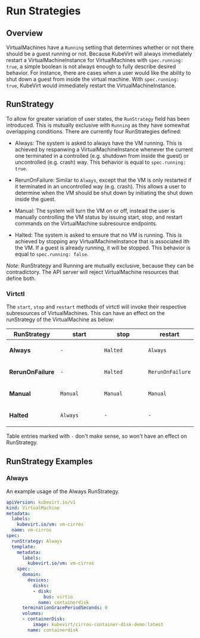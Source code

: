 # Run Strategies

## Overview

VirtualMachines have a `Running` setting that determines whether or not
there should be a guest running or not. Because KubeVirt will always
immediately restart a VirtualMachineInstance for VirtualMachines with
`spec.running: true`, a simple boolean is not always enough to fully
describe desired behavior. For instance, there are cases when a user
would like the ability to shut down a guest from inside the virtual
machine. With `spec.running: true`, KubeVirt would immediately restart
the VirtualMachineInstance.

## RunStrategy

To allow for greater variation of user states, the `RunStrategy` field
has been introduced. This is mutually exclusive with `Running` as they
have somewhat overlapping conditions. There are currently four
RunStrategies defined:

-   Always: The system is asked to always have the VM running.
    This is achieved by respanwing a VirtualMachineInstance whenever
    the current one terminated in a controlled (e.g. shutdown from
    inside the guest) or uncontrolled (e.g. crash) way.
    This behavior is equal to `spec.running: true`.

-   RerunOnFailure: Similar to `Always`, except that the VM is only
    restarted if it terminated in an uncontrolled way (e.g. crash).
    This allows a user to determine when the VM should be shut down
    by initiating the shut down inside the guest.

-   Manual: The system will turn the VM on or off, instead the user
    is manually controlling the VM status by issuing start, stop, and
    restart commands on the VirtualMachine subresource endpoints.

-   Halted: The system is asked to ensure that no VM is running.
    This is achieved by stopping any VirtualMachineInstance that is
    associated ith the VM. If a guest is already running, it will be
    stopped.
    This behavior is equal to `spec.running: false`.

*Note*: RunStrategy and Running are mutually exclusive, because they can
be contradictory. The API server will reject VirtualMachine resources
that define both.

### Virtctl

The `start`, `stop` and `restart` methods of virtctl will invoke their
respective subresources of VirtualMachines. This can have an effect on
the runStrategy of the VirtualMachine as below:

<table>
<colgroup>
<col style="width: 25%" />
<col style="width: 25%" />
<col style="width: 25%" />
<col style="width: 25%" />
</colgroup>
<thead>
<tr class="header">
<th>RunStrategy</th>
<th>start</th>
<th>stop</th>
<th>restart</th>
</tr>
</thead>
<tbody>
<tr class="odd">
<td><p><strong>Always</strong></p></td>
<td><p><code>-</code></p></td>
<td><p><code>Halted</code></p></td>
<td><p><code>Always</code></p></td>
</tr>
<tr class="even">
<td><p><strong>RerunOnFailure</strong></p></td>
<td><p><code>-</code></p></td>
<td><p><code>Halted</code></p></td>
<td><p><code>RerunOnFailure</code></p></td>
</tr>
<tr class="odd">
<td><p><strong>Manual</strong></p></td>
<td><p><code>Manual</code></p></td>
<td><p><code>Manual</code></p></td>
<td><p><code>Manual</code></p></td>
</tr>
<tr class="even">
<td><p><strong>Halted</strong></p></td>
<td><p><code>Always</code></p></td>
<td><p><code>-</code></p></td>
<td><p><code>-</code></p></td>
</tr>
</tbody>
</table>

Table entries marked with `-` don't make sense, so won't have an effect
on RunStrategy.

## RunStrategy Examples

### Always

An example usage of the Always RunStrategy.

```yaml
apiVersion: kubevirt.io/v1
kind: VirtualMachine
metadata:
  labels:
    kubevirt.io/vm: vm-cirros
  name: vm-cirros
spec:
  runStrategy: Always
  template:
    metadata:
      labels:
        kubevirt.io/vm: vm-cirros
    spec:
      domain:
        devices:
          disks:
          - disk:
              bus: virtio
            name: containerdisk
      terminationGracePeriodSeconds: 0
      volumes:
      - containerDisk:
          image: kubevirt/cirros-container-disk-demo:latest
        name: containerdisk
```
